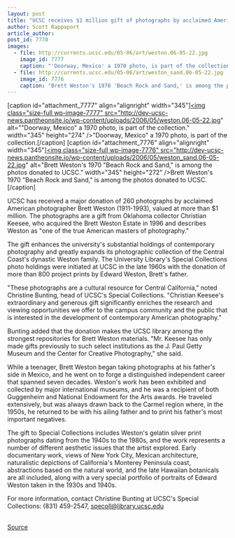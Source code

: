 ```yaml
---
layout: post
title: "UCSC receives $1 million gift of photographs by acclaimed American photographer Brett Weston"
author: Scott Rappaport
article_author: 
post_id: 7778
images:
  - file: http://currents.ucsc.edu/05-06/art/weston.06-05-22.jpg
    image_id: 7777
    caption: "'Doorway, Mexico' a 1970 photo, is part of the collection."
  - file: http://currents.ucsc.edu/05-06/art/weston_sand.06-05-22.jpg
    image_id: 7776
    caption: "Brett Weston's 1970 'Beach Rock and Sand,' is among the photos donated to UCSC."
---
```


[caption id="attachment_7777" align="alignright" width="345"]<a href="http://dev-ucsc-news.pantheonsite.io/wp-content/uploads/2006/05/weston.06-05-22.jpg"><img class="size-full wp-image-7777" src="http://dev-ucsc-news.pantheonsite.io/wp-content/uploads/2006/05/weston.06-05-22.jpg" alt=""Doorway, Mexico" a 1970 photo, is part of the collection." width="345" height="274" /></a>"Doorway, Mexico" a 1970 photo, is part of the collection.[/caption]
[caption id="attachment_7776" align="alignright" width="345"]<a href="http://dev-ucsc-news.pantheonsite.io/wp-content/uploads/2006/05/weston_sand.06-05-22.jpg"><img class="size-full wp-image-7776" src="http://dev-ucsc-news.pantheonsite.io/wp-content/uploads/2006/05/weston_sand.06-05-22.jpg" alt="Brett Weston's 1970 "Beach Rock and Sand," is among the photos donated to UCSC." width="345" height="272" /></a>Brett Weston's 1970 "Beach Rock and Sand," is among the photos donated to UCSC.[/caption]
<a name="content" id="content"></a>
<p>
  UCSC has received a major donation of 260 photographs by acclaimed American photographer Brett Weston (1911-1993), valued at more than $1 million. The photographs are a gift from Oklahoma collector Christian Keesee, who acquired the Brett Weston Estate in 1996 and describes Weston as "one of the true American masters of photography."
</p>
<p>
  The gift enhances the university's substantial holdings of contemporary photography and greatly expands its photographic collection of the Central Coast's dynastic Weston family. The University Library's Special Collections photo holdings were initiated at UCSC in the late 1960s with the donation of more than 800 project prints by Edward Weston, Brett's father.
</p>
<p>
  "These photographs are a cultural resource for Central California," noted Christine Bunting, head of UCSC's Special Collections. "Christian Keesee's extraordinary and generous gift significantly enriches the research and viewing opportunities we offer to the campus community and the public that is interested in the development of contemporary American photography."
</p>
<p>
  Bunting added that the donation makes the UCSC library among the strongest repositories for Brett Weston materials. "Mr. Keesee has only made gifts previously to such select institutions as the J. Paul Getty Museum and the Center for Creative Photography," she said.
</p>
<p>
  While a teenager, Brett Weston began taking photographs at his father's side in Mexico, and he went on to forge a distinguished independent career that spanned seven decades. Weston's work has been exhibited and collected by major international museums, and he was a recipient of both Guggenheim and National Endowment for the Arts awards. He traveled extensively, but was always drawn back to the Carmel region where, in the 1950s, he returned to be with his ailing father and to print his father's most important negatives.
</p>
<p>
  The gift to Special Collections includes Weston's gelatin silver print photographs dating from the 1940s to the 1980s, and the work represents a number of different aesthetic issues that the artist explored. Early documentary work, views of New York City, Mexican architecture, naturalistic depictions of California's Monterey Peninsula coast, abstractions based on the natural world, and the late Hawaiian botanicals are all included, along with a very special portfolio of portraits of Edward Weston taken in the 1930s and 1940s.
</p>
<p>
  For more information, contact Christine Bunting at UCSC's Special Collections: (831) 459-2547, <a href="mailto:specoll@library.ucsc.edu">specoll@library.ucsc.edu</a><br>
  <br>
</p>
<p><a href="http://www1.ucsc.edu/currents/05-06/art/weston.asp" title="Permalink to weston">Source</a></p>
